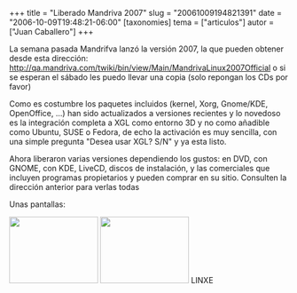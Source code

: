+++
title = "Liberado Mandriva 2007"
slug = "20061009194821391"
date = "2006-10-09T19:48:21-06:00"
[taxonomies]
tema = ["articulos"]
autor = ["Juan Caballero"]
+++

La semana pasada Mandrifva lanzó la versión 2007, la que pueden obtener
desde esta dirección:
<http://qa.mandriva.com/twiki/bin/view/Main/MandrivaLinux2007Official> o
si se esperan el sábado les puedo llevar una copia (solo repongan los
CDs por favor)

<!-- more -->
Como es costumbre los paquetes incluidos (kernel, Xorg, Gnome/KDE,
OpenOffice, ...) han sido actualizados a versiones recientes y lo
novedoso es la integración completa a XGL como entorno 3D y no como
añadible como Ubuntu, SUSE o Fedora, de echo la activación es muy
sencilla, con una simple pregunta "Desea usar XGL? S/N" y ya esta listo.

Ahora liberaron varias versiones dependiendo los gustos: en DVD, con
GNOME, con KDE, LiveCD, discos de instalación, y las comerciales que
incluyen programas propietarios y pueden comprar en su sitio. Consulten
la dirección anterior para verlas todas

Unas pantallas:

[<img
src="http://www.glib.org.mx/images/articles/20061009194821391_1.png"
width="160" height="120" />](http://www.glib.org.mx/images/articles/20061009194821391_1_original.png "Ver imagen sin proporción")
[<img
src="http://www.glib.org.mx/images/articles/20061009194821391_2.png"
width="160" height="120" />](http://www.glib.org.mx/images/articles/20061009194821391_2_original.png "Ver imagen sin proporción")
LINXE

